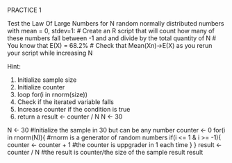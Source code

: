 PRACTICE 1 

Test the Law Of Large Numbers for N random normally distributed numbers with mean = 0, stdev=1: # Create an R script that will count how many of these numbers fall between -1 and and divide by the total quantity of N # You know that E(X) = 68.2% # Check that Mean(Xn)->E(X) as you rerun your script while increasing N 

Hint:  
1. Initialize sample size 
2. Initialize counter 
3. loop for(i in rnorm(size)) 
4. Check if the iterated variable falls 
5. Increase counter if the condition is true 
6. return a result <- counter / N N <- 30 


N <- 30 #Initialize the sample in 30 but can be any number
counter <- 0 
for(i in rnorm(N)){ #rnorm is a generator of random numbers
  if(i <= 1 & i >= -1){
    counter <- counter + 1 #the counter is uppgrader in 1 each time 
  } 
}
result <- counter / N  #the result is counter/the size of the sample result
result
